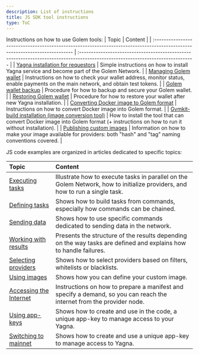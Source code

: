 ```yaml
---
description: List of instructions
title: JS SDK tool instructions
type: ToC
---
```


Instructions on how to use Golem tools:
| Topic | Content |
| :-------------------------------------------------------------------------------------------------------------------------- | :------------------------------------------------------------------------------------------------------------------------------ |
| [Yagna installation for requestors](/docs/creators/javascript/examples/tools/yagna-installation-for-requestors) | Simple instructions on how to install Yagna service and become part of the Golem Network. |
| [Managing Golem wallet](/docs/creators/javascript/examples/tools/managing-golem-wallet) | Instructions on how to check your wallet address, monitor status, enable payments on the main network, and obtain test tokens. |
| [Golem wallet backup](/docs/creators/javascript/examples/tools/golem-wallet-backup) | Procedure for how to backup and secure your Golem wallet. |
| [Restoring Golem wallet](/docs/creators/javascript/examples/tools/restoring-golem-wallet) | Procedure for how to restore your wallet after new Yagna installation. |
| [Converting Docker image to Golem format](/docs/creators/javascript/examples/tools/converting-docker-image-to-golem-format) | Instructions on how to convert Docker image into Golem format. |
| [Gvmkit-build installation (image conversion tool)](/docs/creators/javascript/examples/tools/gvmkit-build-installation) | How to install the tool that can convert Docker image into Golem format (+ instructions on how to run it without installation). |
| [Publishing custom images](/docs/creators/javascript/examples/tools/publishing-custom-images) | Information on how to make your image available for providers: both "hash" and "tag" naming conventions covered. |

JS code examples are organized in articles dedicated to specific topics:

| Topic                                                                           | Content                                                                                                                      |
| :------------------------------------------------------------------------------ | :--------------------------------------------------------------------------------------------------------------------------- |
| [Executing tasks](/docs/creators/javascript/examples/executing-tasks)           | Illustrate how to execute tasks in parallel on the Golem Network, how to initialize providers, and how to run a single task. |
| [Defining tasks](/docs/creators/javascript/examples/composing-tasks)            | Shows how to build tasks from commands, especially how commands can be chained.                                              |
| [Sending data](/docs/creators/javascript/examples/transferring-data)            | Shows how to use specific commands dedicated to sending data in the network.                                                 |
| [Working with results](/docs/creators/javascript/examples/working-with-results) | Presents the structure of the results depending on the way tasks are defined and explains how to handle failures.            |
| [Selecting providers](/docs/creators/javascript/examples/selecting-providers)   | Shows how to select providers based on filters, whitelists or blacklists.                                                                                        |
| [Using images](/docs/creators/javascript/examples/working-with-images)          | Shows how you can define your custom image.                                                                                  |
| [Accessing the Internet](/docs/creators/javascript/examples/accessing-internet) | Instructions on how to prepare a manifest and specify a demand, so you can reach the internet from the provider node.          |
| [Using app-keys](/docs/creators/javascript/examples/using-app-keys)             | Shows how to create and use in the code, a unique app-key to manage access to your Yagna.                                    |
| [Switching to mainnet](/docs/creators/javascript/examples/switching-to-mainnet) | Shows how to create and use a unique app-key to manage access to Yagna.                                                                  |
